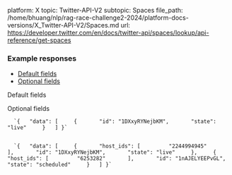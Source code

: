 platform: X
topic: Twitter-API-V2
subtopic: Spaces
file_path: /home/bhuang/nlp/rag-race-challenge2-2024/platform-docs-versions/X_Twitter-API-V2/Spaces.md
url: https://developer.twitter.com/en/docs/twitter-api/spaces/lookup/api-reference/get-spaces

### Example responses

* [Default fields](#tab0)
* [Optional fields](#tab1)

Default fields

Optional fields

      `{   "data": [     {       "id": "1DXxyRYNejbKM",       "state": "live"     }   ] }`
    

      `{   "data": [     {       "host_ids": [         "2244994945"       ],       "id": "1DXxyRYNejbKM",       "state": "live"     },     {       "host_ids": [         "6253282"       ],       "id": "1nAJELYEEPvGL",       "state": "scheduled"     }   ] }`